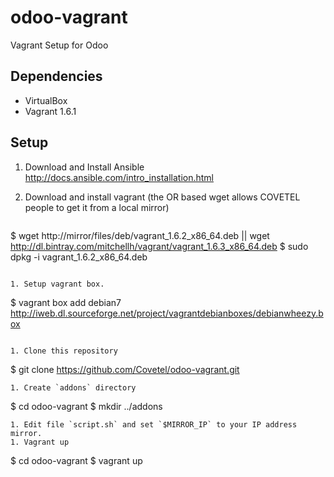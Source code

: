 odoo-vagrant
============

Vagrant Setup for Odoo

Dependencies
------------

* VirtualBox
* Vagrant 1.6.1

Setup
-----

1. Download and Install Ansible http://docs.ansible.com/intro_installation.html


1. Download and install vagrant (the OR based wget allows COVETEL people to get it from a local mirror)

   ```
$ wget http://mirror/files/deb/vagrant_1.6.2_x86_64.deb || wget http://dl.bintray.com/mitchellh/vagrant/vagrant_1.6.3_x86_64.deb
$ sudo dpkg -i vagrant_1.6.2_x86_64.deb

   ```

1. Setup vagrant box.

   ```
$ vagrant box add debian7 http://iweb.dl.sourceforge.net/project/vagrantdebianboxes/debianwheezy.box

   ```
   
1. Clone this repository 

   ```
$ git clone https://github.com/Covetel/odoo-vagrant.git

   ```
1. Create `addons` directory

   ```
$ cd odoo-vagrant
$ mkdir ../addons
   ```
1. Edit file `script.sh` and set `$MIRROR_IP` to your IP address mirror.
1. Vagrant up

   ```
$ cd odoo-vagrant
$ vagrant up
   ```
